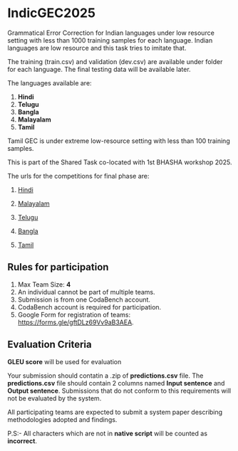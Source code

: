 # IndicGEC2025

Grammatical Error Correction for Indian languages under low resource setting with less than 1000 training samples for each language. Indian languages are low resource and this task tries to imitate that.

The training (train.csv) and validation (dev.csv) are available under folder for each language.
The final testing data will be available later.

The languages available are:

1. **Hindi**
2. **Telugu**
3. **Bangla** 
4. **Malayalam**
5. **Tamil**

Tamil GEC is under extreme low-resource setting with less than 100 training samples.

This is part of the Shared Task co-located with 1st BHASHA workshop 2025.

The urls for the competitions for final phase are:

1. [Hindi](https://www.codabench.org/competitions/10927/?secret_key=f65c4502-df61-4f26-b959-86d63d72cbe3)

2. [Malayalam](https://www.codabench.org/competitions/10941/?secret_key=b09e982e-9aa2-47b1-b4c7-ab85ac08ae8d)

3. [Telugu](https://www.codabench.org/competitions/10942/?secret_key=87b473ac-c2e1-473f-abc1-8e556f4c6b38)

4. [Bangla](https://www.codabench.org/competitions/10937/?secret_key=cb10e8e7-b16b-45b2-9bc0-2a8da4769881)

5. [Tamil](https://www.codabench.org/competitions/10938/?secret_key=fda54ec5-1fd9-45f8-94b7-e404b4762bc9)

## Rules for participation

1. Max Team Size: **4**
2. An individual cannot be part of multiple teams.
3. Submission is from one CodaBench account.
4. CodaBench account is required for participation.
5. Google Form for registration of teams: https://forms.gle/gftDLz69Vv9aB3AEA.

## Evaluation Criteria

**GLEU score** will be used for evaluation

Your submission should contatin a .zip of **predictions.csv** file. The **predictions.csv** file should contain 2 columns named
**Input sentence** and **Output sentence**.
Submissions that do not conform to this requirements will not be evaluated by the system.

All participating teams are expected to submit a system paper describing methodologies adopted and findings.

P.S:- All characters which are not in **native script** will be counted as **incorrect**.



